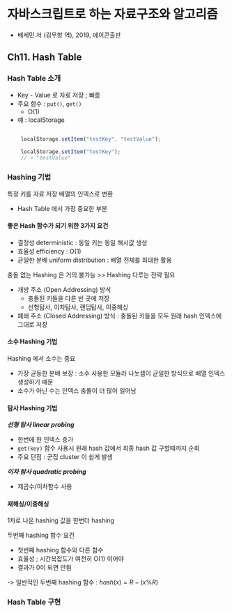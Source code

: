 # 자바스크립트로 하는 자료구조와 알고리즘

- 배세민 저 (김무항 역), 2019, 에이콘출판

## Ch11. Hash Table

### Hash Table 소개

- Key - Value 로 자료 저장 ; 빠름
- 주요 함수 : `put()`, `get()`
  - O(1)
- 예 : localStorage
   ```js

    localStorage.setItem("testKey", "testValue");

    localStorage.setItem("testKey");
    // > "testValue"

   ```

### Hashing 기법

특정 키를 자료 저장 배열의 인덱스로 변환
- Hash Table 에서 가장 중요한 부분


#### 좋은 Hash 함수가 되기 위한 3가지 요건

- 결정성 deterministic : 동일 키는 동일 해시값 생성
- 효율성 efficiency : O(1)
- 균일한 분배 uniform distribution : 배열 전체를 최대한 활용

충돌 없는 Hashing 은 거의 불가능 >> Hashing 다루는 전략 필요

- 개방 주소 (Open Addressing) 방식
  - 충돌된 키들을 다른 빈 곳에 저장
  - 선형탐사, 이차탐사, 랜덤탐사, 이중해싱
- 폐쇄 주소 (Closed Addressing) 방식 : 충돌된 키들을 모두 원래 hash 인덱스에 그대로 저장

#### 소수 Hashing 기법

Hashing 에서 소수는 중요
- 가장 균등한 분배 보장 : 소수 사용한 모듈러 나눗셈이 균일한 방식으로 배열 인덱스 생성하기 때문
- 소수가 아닌 수는 인덱스 충돌이 더 많이 일어남


#### 탐사 Hashing 기법


***선형 탐사 linear probing***

- 한번에 한 인덱스 증가
- `get(key)` 함수 사용시 원래 hash 값에서 최종 hash 값 구할때까지 순회
- 주요 단점 : 군집 cluster 이 쉽게 발생


***이차 탐사 quadratic probing***

- 제곱수/이차함수 사용


#### 재해싱/이중해싱

1차로 나온 hashing 값을 한번더 hashing

두번째 hashing 함수 요건

- 첫번째 hashing 함수와 다른 함수
- 효율성 ; 시간복잡도가 여전히 O(1) 이어야
- 결과가 0이 되면 안됨

-> 일반적인 두번째 hashing 함수 : $hash(x) = R - (x  \%  R)$


### Hash Table 구현